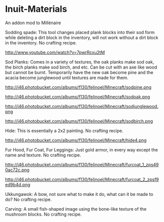 Inuit-Materials
===============

An addon mod to Millénaire



Sodding spade: This tool changes placed plank blocks into their sod form while deleting a dirt block in the inventory, will not work without a dirt block in the inventory. No crafting recipe.

http://www.youtube.com/watch?v=7pwrRcxu2tM



Sod Planks: Comes in a variety of textures, the oak planks make sod oak, the birch planks make sod birch, and etc. Can be cut with an axe like wood but cannot be burnt. Temporarily have the new oak become pine and the acacia become junglewood until textures are made for them.

http://i46.photobucket.com/albums/f130/felinoel/Minecraft/sodpine.png

http://i46.photobucket.com/albums/f130/felinoel/Minecraft/sodoak.png

http://i46.photobucket.com/albums/f130/felinoel/Minecraft/sodjunglewood.png

http://i46.photobucket.com/albums/f130/felinoel/Minecraft/sodbirch.png



Hide: This is essentially a 2x2 painting. No crafting recipe.

http://i46.photobucket.com/albums/f130/felinoel/Minecraft/hide4.png



Fur Hood, Fur Coat, Fur Leggings: Just gold armor, in every way except the name and texture. No crafting recipe.

http://i46.photobucket.com/albums/f130/felinoel/Minecraft/furcoat_1_zps490ac72c.png

http://i46.photobucket.com/albums/f130/felinoel/Minecraft/furcoat_2_zpsf9ed9b4d.png



Ukkungawok: A bow, not sure what to make it do, what can it be made to do? No crafting recipe.



Carving: A small fish-shaped image using the bone-like texture of the mushroom blocks. No crafting recipe.

